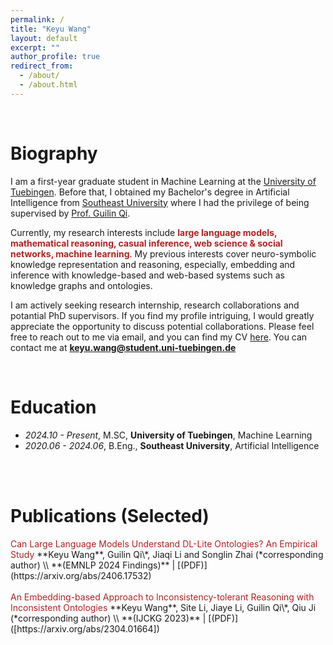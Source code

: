 ```yaml
---
permalink: /
title: "Keyu Wang"
layout: default
excerpt: ""
author_profile: true
redirect_from: 
  - /about/
  - /about.html
---
```


<span class='anchor' id='about-me'></span>

<br>

# Biography

I am a first-year graduate student in Machine Learning at the [University of Tuebingen]([[https://uni-tuebingen.de/en/]]). Before that, I obtained my Bachelor's degree in Artificial Intelligence from [Southeast University](https://www.seu.edu.cn/) where I had the privilege of being supervised by [Prof. Guilin Qi](https://scholar.google.com/citations?user=1gw3LJQAAAAJ&hl=zh-CN). 

Currently, my research interests include <font color='FireBrick'><strong>large language models, mathematical reasoning, casual inference, web science & social networks, machine learning</strong></font>. My previous interests cover neuro-symbolic knowledge representation and reasoning, especially, embedding and inference with knowledge-based and web-based systems such as knowledge graphs and ontologies.

I am actively seeking research internship, research collaborations and potantial PhD supervisors. If you find my profile intriguing, I would greatly appreciate the opportunity to discuss potential collaborations. Please feel free to reach out to me via email, and you can find my CV [here](https://raw.githubusercontent.com/Fuyao233/yinghaocai/master/docs/CV.pdf). You can contact me at​ ​**keyu.wang@student.uni-tuebingen.de**

<br>



# Education

- *2024.10 - Present*, M.SC, **University of Tuebingen**, Machine Learning
- *2020.06 - 2024.06*, B.Eng., **Southeast University**, Artificial Intelligence

<br>


<br>

# Publications (Selected)

<div class='paper-box-text' markdown="1">
<font color='FireBrick'> Can Large Language Models Understand DL-Lite Ontologies? An Empirical Study </font>
**Keyu Wang**, Guilin Qi\*, Jiaqi Li and Songlin Zhai (*corresponding author) \\
**(EMNLP 2024 Findings)** | [(PDF)](https://arxiv.org/abs/2406.17532)
</div>

<br>

<div class='paper-box-text' markdown="1">
<font color='FireBrick'> An Embedding-based Approach to Inconsistency-tolerant Reasoning with Inconsistent Ontologies </font>
**Keyu Wang**, Site Li, Jiaye Li, Guilin Qi\*, Qiu Ji (*corresponding author) \\
**(IJCKG 2023)** | [(PDF)]([https://arxiv.org/abs/2304.01664])
</div>


<br>

<div style="height: 75px;"></div>

